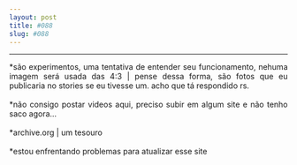 ```yaml
---
layout: post
title: #088
slug: #088
---
```

---
<p class="description" style="text-align: justify;">
*são experimentos, uma tentativa de entender seu funcionamento, nehuma imagem será usada das 4:3 | pense dessa forma, são fotos que eu publicaria no stories se eu tivesse um. acho que tá respondido rs.
<br>
  <br>
*não consigo postar videos aqui, preciso subir em algum site e não tenho saco agora...
<br>
  <br>
*archive.org | um tesouro
<br>
  <br>
*estou enfrentando problemas para atualizar esse site
<br>
  <br>
